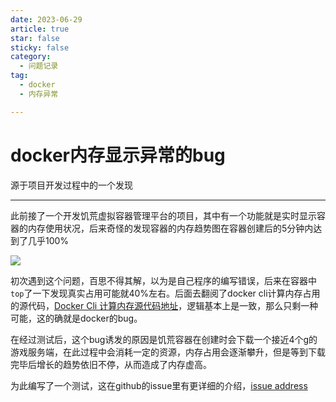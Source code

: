 ```yaml
---
date: 2023-06-29
article: true
star: false
sticky: false
category:
  - 问题记录
tag:
  - docker
  - 内存异常

---
```


# docker内存显示异常的bug



源于项目开发过程中的一个发现

<!-- more -->
---
此前接了一个开发饥荒虚拟容器管理平台的项目，其中有一个功能就是实时显示容器的内存使用状况，后来奇怪的发现容器的内存趋势图在容器创建后的5分钟内达到了几乎100%

![](https://public-1308755698.cos.ap-chongqing.myqcloud.com//img/202306292022189.png)

初次遇到这个问题，百思不得其解，以为是自己程序的编写错误，后来在容器中`top`了一下发现真实占用可能就40%左右。后面去翻阅了docker cli计算内存占用的源代码，[Docker Cli 计算内存源代码地址](https://github.com/moby/moby/blob/eb131c5383db8cac633919f82abad86c99bffbe5/cli/command/container/stats_helpers.go#LL110C62-L110C62)，逻辑基本上是一致，那么只剩一种可能，这的确就是docker的bug。

在经过测试后，这个bug诱发的原因是饥荒容器在创建时会下载一个接近4个g的游戏服务端，在此过程中会消耗一定的资源，内存占用会逐渐攀升，但是等到下载完毕后增长的趋势依旧不停，从而造成了内存虚高。

为此编写了一个测试，这在github的issue里有更详细的介绍，[issue address](https://github.com/moby/moby/issues/45727)
